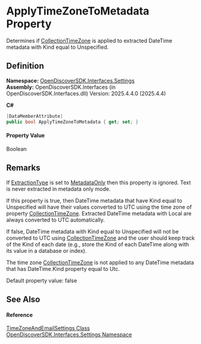 # ApplyTimeZoneToMetadata Property


Determines if <a href="8f7e66ca-b956-64c6-5813-3cc7dbc5671e">CollectionTimeZone</a> is applied to extracted DateTime metadata with Kind equal to Unspecified.



## Definition
**Namespace:** <a href="a1516a26-c3bc-5b32-80d1-92d32506d831">OpenDiscoverSDK.Interfaces.Settings</a>  
**Assembly:** OpenDiscoverSDK.Interfaces (in OpenDiscoverSDK.Interfaces.dll) Version: 2025.4.4.0 (2025.4.4)

**C#**
``` C#
[DataMemberAttribute]
public bool ApplyTimeZoneToMetadata { get; set; }
```



#### Property Value
Boolean

## Remarks

If <a href="ab3ffa2a-75b2-4b19-57af-5c18921c9d68">ExtractionType</a> is set to <a href="7c5c2e3e-3fbb-2b71-9b82-3248062c5149">MetadataOnly</a> then this property is ignored. Text is never extracted in metadata only mode.

If this property is true, then DateTime metadata that have Kind equal to Unspecified will have their values converted to UTC using the time zone of property <a href="8f7e66ca-b956-64c6-5813-3cc7dbc5671e">CollectionTimeZone</a>. Extracted DateTime metadata with Local are always converted to UTC automatically.

If false, DateTime metadata with Kind equal to Unspecified will not be converted to UTC using <a href="8f7e66ca-b956-64c6-5813-3cc7dbc5671e">CollectionTimeZone</a> and the user should keep track of the Kind of each date (e.g., store the Kind of each DateTime along with its value in a database or index).

The time zone <a href="8f7e66ca-b956-64c6-5813-3cc7dbc5671e">CollectionTimeZone</a> is not applied to any DateTime metadata that has DateTime.Kind property equal to Utc.

Default property value: false


## See Also


#### Reference
<a href="2a6fdb19-95d1-bebd-c800-493c20a75b7e">TimeZoneAndEmailSettings Class</a>  
<a href="a1516a26-c3bc-5b32-80d1-92d32506d831">OpenDiscoverSDK.Interfaces.Settings Namespace</a>  

